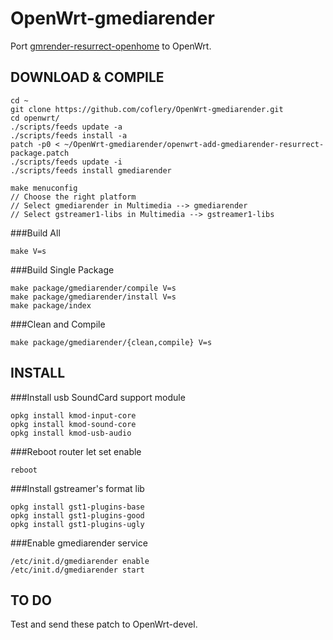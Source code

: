 # OpenWrt-gmediarender

Port [gmrender-resurrect-openhome](https://github.com/coflery/gmrender-resurrect) to OpenWrt.

## DOWNLOAD & COMPILE

	cd ~
	git clone https://github.com/coflery/OpenWrt-gmediarender.git
	cd openwrt/
	./scripts/feeds update -a
	./scripts/feeds install -a
	patch -p0 < ~/OpenWrt-gmediarender/openwrt-add-gmediarender-resurrect-package.patch
	./scripts/feeds update -i
	./scripts/feeds install gmediarender
	
	make menuconfig
	// Choose the right platform
	// Select gmediarender in Multimedia --> gmediarender
	// Select gstreamer1-libs in Multimedia --> gstreamer1-libs
###Build All

	make V=s

###Build Single Package

	make package/gmediarender/compile V=s
	make package/gmediarender/install V=s
	make package/index

###Clean and Compile

	make package/gmediarender/{clean,compile} V=s
	
## INSTALL

###Install usb SoundCard support module

	opkg install kmod-input-core
	opkg install kmod-sound-core
	opkg install kmod-usb-audio
	
###Reboot router let set enable

	reboot

###Install gstreamer's format lib

	opkg install gst1-plugins-base
	opkg install gst1-plugins-good
	opkg install gst1-plugins-ugly

###Enable gmediarender service

	/etc/init.d/gmediarender enable
	/etc/init.d/gmediarender start

## TO DO

Test and send these patch to OpenWrt-devel. 
